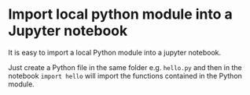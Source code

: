 # Import local python module into a Jupyter notebook

It is easy to import a local Python module into a jupyter notebook.

Just create a Python file in the same folder e.g. `hello.py` and then in the 
notebook `import hello` will import the functions contained in the Python module.